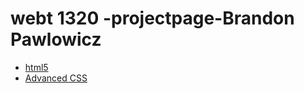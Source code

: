 # webt 1320 -projectpage-Brandon Pawlowicz
 <ul>
 <li> <a href="html5" target="_blank" >html5 </a> </li>
 <li> <a href="adv.css(2)" target="_blank" >Advanced CSS </a> </li>
 </ul>

       